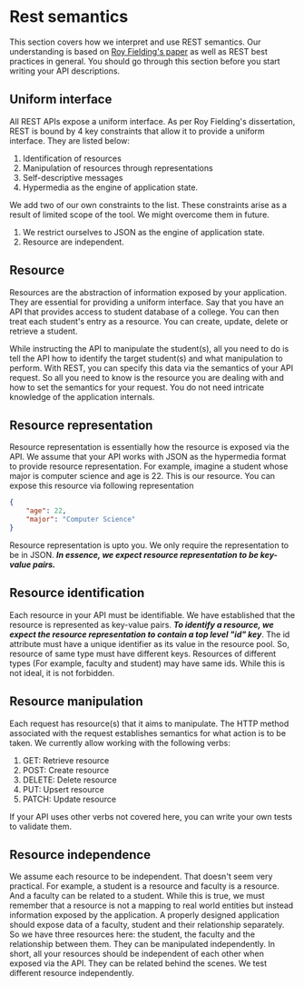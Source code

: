 # Rest semantics

This section covers how we interpret and use REST semantics. Our understanding is based on [Roy Fielding's paper](https://www.ics.uci.edu/~fielding/pubs/dissertation/rest_arch_style.htm) as well as REST best practices in general. You should go through this section before you start writing your API descriptions.

## Uniform interface

All REST APIs expose a uniform interface. As per Roy Fielding's dissertation, REST is bound by 4 key constraints that allow it to provide a uniform interface. They are listed below:

1. Identification of resources
2. Manipulation of resources through representations
3. Self-descriptive messages
4. Hypermedia as the engine of application state.

We add two of our own constraints to the list. These constraints arise as a result of limited scope of the tool. We might overcome them in future.

1. We restrict ourselves to JSON as the engine of application state.
2. Resource are independent.

## Resource

Resources are the abstraction of information exposed by your application. They are essential for providing a uniform interface. Say that you have an API that provides access to student database of a college. You can then treat each student's entry as a resource. You can create, update, delete or retrieve a student.

While instructing the API to manipulate the student(s), all you need to do is tell the API how to identify the target student(s) and what manipulation to perform. With REST, you can specify this data via the semantics of your API request. So all you need to know is the resource you are dealing with and how to set the semantics for your request. You do not need intricate knowledge of the application internals.

## Resource representation

Resource representation is essentially how the resource is exposed via the API. We assume that your API works with JSON as the hypermedia format to provide resource representation. For example, imagine a student whose major is computer science and age is 22. This is our resource. You can expose this resource via following representation

```json
{
    "age": 22,
    "major": "Computer Science"
}
```

Resource representation is upto you. We only require the representation to be in JSON. **_In essence, we expect resource representation to be key-value pairs._**

## Resource identification

Each resource in your API must be identifiable. We have established that the resource is represented as key-value pairs. **_To identify a resource, we expect the resource representation to contain a top level "id" key_**. The id attribute must have a unique identifier as its value in the resource pool. So, resource of same type must have different keys. Resources of different types (For example, faculty and student) may have same ids. While this is not ideal, it is not forbidden.

## Resource manipulation

Each request has resource(s) that it aims to manipulate. The HTTP method associated with the request establishes semantics for what action is to be taken. We currently allow working with the following verbs:

1. GET: Retrieve resource
2. POST: Create resource
3. DELETE: Delete resource
4. PUT: Upsert resource
5. PATCH: Update resource

If your API uses other verbs not covered here, you can write your own tests to validate them.

## Resource independence

We assume each resource to be independent. That doesn't seem very practical. For example, a student is a resource and faculty is a resource. And a faculty can be related to a student. While this is true, we must remember that a resource is not a mapping to real world entities but instead information exposed by the application. A properly designed application should expose data of a faculty, student and their relationship separately. So we have three resources here: the student, the faculty and the relationship between them. They can be manipulated independently. In short, all your resources should be independent of each other when exposed via the API. They can be related behind the scenes. We test different resource independently.

